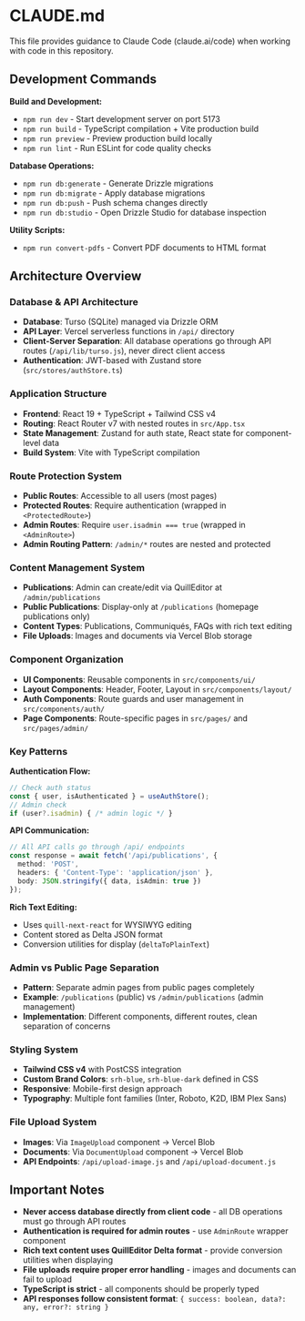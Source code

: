 # CLAUDE.md

This file provides guidance to Claude Code (claude.ai/code) when working with code in this repository.

## Development Commands

**Build and Development:**
- `npm run dev` - Start development server on port 5173
- `npm run build` - TypeScript compilation + Vite production build
- `npm run preview` - Preview production build locally
- `npm run lint` - Run ESLint for code quality checks

**Database Operations:**
- `npm run db:generate` - Generate Drizzle migrations
- `npm run db:migrate` - Apply database migrations
- `npm run db:push` - Push schema changes directly
- `npm run db:studio` - Open Drizzle Studio for database inspection

**Utility Scripts:**
- `npm run convert-pdfs` - Convert PDF documents to HTML format

## Architecture Overview

### Database & API Architecture
- **Database**: Turso (SQLite) managed via Drizzle ORM
- **API Layer**: Vercel serverless functions in `/api/` directory
- **Client-Server Separation**: All database operations go through API routes (`/api/lib/turso.js`), never direct client access
- **Authentication**: JWT-based with Zustand store (`src/stores/authStore.ts`)

### Application Structure
- **Frontend**: React 19 + TypeScript + Tailwind CSS v4
- **Routing**: React Router v7 with nested routes in `src/App.tsx`
- **State Management**: Zustand for auth state, React state for component-level data
- **Build System**: Vite with TypeScript compilation

### Route Protection System
- **Public Routes**: Accessible to all users (most pages)
- **Protected Routes**: Require authentication (wrapped in `<ProtectedRoute>`)
- **Admin Routes**: Require `user.isadmin === true` (wrapped in `<AdminRoute>`)
- **Admin Routing Pattern**: `/admin/*` routes are nested and protected

### Content Management System
- **Publications**: Admin can create/edit via QuillEditor at `/admin/publications`
- **Public Publications**: Display-only at `/publications` (homepage publications only)
- **Content Types**: Publications, Communiqués, FAQs with rich text editing
- **File Uploads**: Images and documents via Vercel Blob storage

### Component Organization
- **UI Components**: Reusable components in `src/components/ui/`
- **Layout Components**: Header, Footer, Layout in `src/components/layout/`
- **Auth Components**: Route guards and user management in `src/components/auth/`
- **Page Components**: Route-specific pages in `src/pages/` and `src/pages/admin/`

### Key Patterns

**Authentication Flow:**
```typescript
// Check auth status
const { user, isAuthenticated } = useAuthStore();
// Admin check
if (user?.isadmin) { /* admin logic */ }
```

**API Communication:**
```typescript
// All API calls go through /api/ endpoints
const response = await fetch('/api/publications', {
  method: 'POST',
  headers: { 'Content-Type': 'application/json' },
  body: JSON.stringify({ data, isAdmin: true })
});
```

**Rich Text Editing:**
- Uses `quill-next-react` for WYSIWYG editing
- Content stored as Delta JSON format
- Conversion utilities for display (`deltaToPlainText`)

### Admin vs Public Page Separation
- **Pattern**: Separate admin pages from public pages completely
- **Example**: `/publications` (public) vs `/admin/publications` (admin management)
- **Implementation**: Different components, different routes, clean separation of concerns

### Styling System
- **Tailwind CSS v4** with PostCSS integration
- **Custom Brand Colors**: `srh-blue`, `srh-blue-dark` defined in CSS
- **Responsive**: Mobile-first design approach
- **Typography**: Multiple font families (Inter, Roboto, K2D, IBM Plex Sans)

### File Upload System
- **Images**: Via `ImageUpload` component → Vercel Blob
- **Documents**: Via `DocumentUpload` component → Vercel Blob
- **API Endpoints**: `/api/upload-image.js` and `/api/upload-document.js`

## Important Notes

- **Never access database directly from client code** - all DB operations must go through API routes
- **Authentication is required for admin routes** - use `AdminRoute` wrapper component
- **Rich text content uses QuillEditor Delta format** - provide conversion utilities when displaying
- **File uploads require proper error handling** - images and documents can fail to upload
- **TypeScript is strict** - all components should be properly typed
- **API responses follow consistent format**: `{ success: boolean, data?: any, error?: string }`